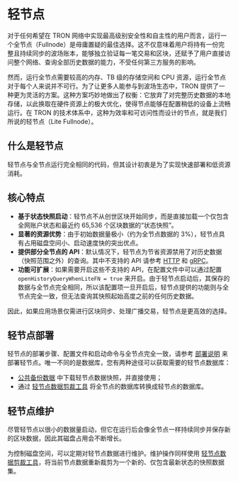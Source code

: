 # 轻节点

对于任何希望在 TRON 网络中实现最高级别安全性和自主性的用户而言，运行一个全节点（Fullnode）是毋庸置疑的最佳选择。这不仅意味着用户将持有一份完整且持续同步的波场账本，能够独立验证每一笔交易和区块，还赋予了用户直接访问整个网络、查询全部历史数据的能力，不受任何第三方服务的影响。

然而，运行全节点需要较高的内存、TB 级的存储空间和 CPU 资源，运行全节点对于每个人来说并不可行。为了让更多人能参与到波场生态中，TRON 提供了一种更为灵活的方案。这种方案巧妙地做出了权衡：它放弃了对完整历史数据的本地存储，以此换取在硬件资源上的极大优化，使得节点能够在配置稍低的设备上流畅运行。在 TRON 的技术体系中，这种为效率和可访问性而设计的节点，就是我们所说的轻节点（Lite Fullnode）。

## 什么是轻节点

轻节点与全节点运行完全相同的代码，但其设计初衷是为了实现快速部署和低资源消耗。

## 核心特点

  - **基于状态快照启动**：轻节点不从创世区块开始同步，而是直接加载一个仅包含全网账户状态和最近约 65,536 个区块数据的“状态快照”。
  - **显著的资源优势**：由于初始数据量极小（约为全节点数据的 3%），轻节点具有占用磁盘空间小、启动速度快的突出优点。
  - **提供部分全节点的 API**：默认情况下，轻节点为节省资源禁用了对历史数据（快照范围之外）的查询。其中不支持的 API 请参考 [HTTP](https://github.com/tronprotocol/java-tron/blob/develop/framework/src/main/java/org/tron/core/services/filter/LiteFnQueryHttpFilter.java) 和 [gRPC](https://github.com/tronprotocol/java-tron/blob/develop/framework/src/main/java/org/tron/core/services/filter/LiteFnQueryGrpcInterceptor.java)。
  - **功能可扩展**：如果需要开启这些不支持的 API，在配置文件中可以通过配置  `openHistoryQueryWhenLiteFN = true` 来开启。由于轻节点启动后，其保存的数据与全节点完全相同，所以该配置项一旦开启后，轻节点提供的功能则与全节点完全一致，但无法查询其快照起始高度之前的任何历史数据。

因此，如果应用场景仅需进行区块同步、处理广播交易，轻节点是更高效的选择。

## 轻节点部署

轻节点的部署步骤、配置文件和启动命令与全节点完全一致，请参考 [部署说明](installing_javatron.md) 来部署轻节点。唯一不同的是数据库，您有两种途径可以获取需要的轻节点数据库：
 -  [公共备份数据](backup_restore.md/#lite-fullnode) 中下载轻节点数据快照，并直接使用；
 - 通过 [轻节点数据剪裁工具](toolkit.md/#_6) 将全节点的数据库转换成轻节点的数据库。


## 轻节点维护
尽管轻节点以很小的数据量启动，但它在运行后会像全节点一样持续同步并保存新的区块数据，因此其磁盘占用会不断增长。

为控制磁盘空间，可以定期对轻节点数据进行维护。维护操作同样使用 [轻节点数据剪裁工具](toolkit.md/#_6)，将当前节点数据重新裁剪为一个新的、仅包含最新状态的快照数据集。
